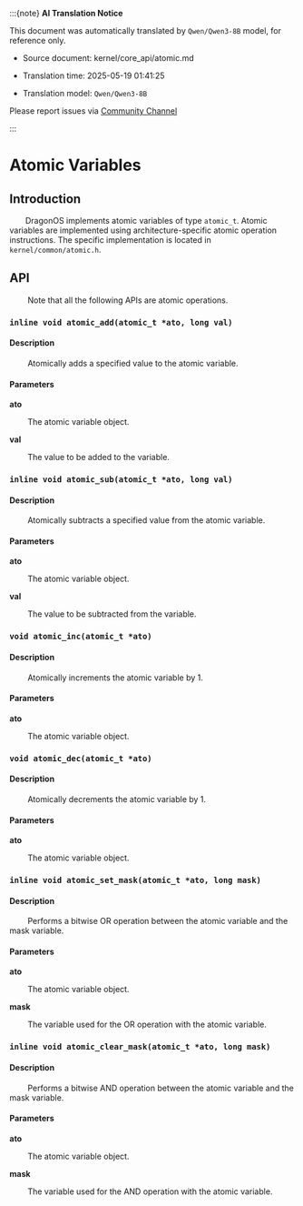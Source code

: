 :::{note}
**AI Translation Notice**

This document was automatically translated by `Qwen/Qwen3-8B` model, for reference only.

- Source document: kernel/core_api/atomic.md

- Translation time: 2025-05-19 01:41:25

- Translation model: `Qwen/Qwen3-8B`

Please report issues via [Community Channel](https://github.com/DragonOS-Community/DragonOS/issues)

:::

# Atomic Variables

## Introduction

&emsp;&emsp;DragonOS implements atomic variables of type `atomic_t`. Atomic variables are implemented using architecture-specific atomic operation instructions. The specific implementation is located in `kernel/common/atomic.h`.

## API

&emsp;&emsp; Note that all the following APIs are atomic operations.

### `inline void atomic_add(atomic_t *ato, long val)`

#### Description

&emsp;&emsp; Atomically adds a specified value to the atomic variable.

#### Parameters

**ato**

&emsp;&emsp; The atomic variable object.

**val**

&emsp;&emsp; The value to be added to the variable.

### `inline void atomic_sub(atomic_t *ato, long val)`

#### Description

&emsp;&emsp; Atomically subtracts a specified value from the atomic variable.

#### Parameters

**ato**

&emsp;&emsp; The atomic variable object.

**val**

&emsp;&emsp; The value to be subtracted from the variable.

### `void atomic_inc(atomic_t *ato)`

#### Description

&emsp;&emsp; Atomically increments the atomic variable by 1.

#### Parameters

**ato**

&emsp;&emsp; The atomic variable object.

### `void atomic_dec(atomic_t *ato)`

#### Description

&emsp;&emsp; Atomically decrements the atomic variable by 1.

#### Parameters

**ato**

&emsp;&emsp; The atomic variable object.

### `inline void atomic_set_mask(atomic_t *ato, long mask)`

#### Description

&emsp;&emsp; Performs a bitwise OR operation between the atomic variable and the mask variable.

#### Parameters

**ato**

&emsp;&emsp; The atomic variable object.

**mask**

&emsp;&emsp; The variable used for the OR operation with the atomic variable.

### `inline void atomic_clear_mask(atomic_t *ato, long mask)`

#### Description

&emsp;&emsp; Performs a bitwise AND operation between the atomic variable and the mask variable.

#### Parameters

**ato**

&emsp;&emsp; The atomic variable object.

**mask**

&emsp;&emsp; The variable used for the AND operation with the atomic variable.
